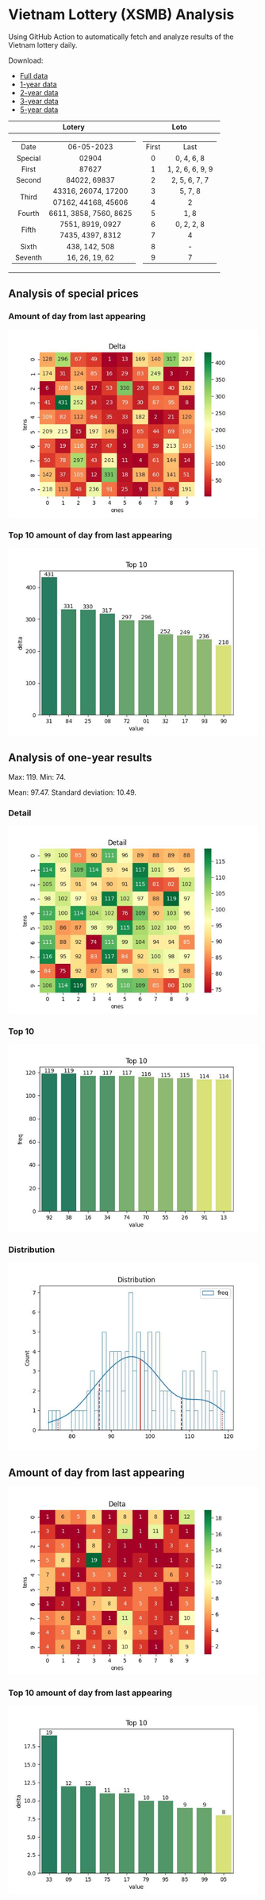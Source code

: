 # Vietnam Lottery (XSMB) Analysis

Using GitHub Action to automatically fetch and analyze results of the Vietnam lottery daily.

Download:

* [Full data](https://raw.githubusercontent.com/khiemdoan/vietnam-lottery-xsmb-analysis/main/results/xsmb.csv)
* [1-year data](https://raw.githubusercontent.com/khiemdoan/vietnam-lottery-xsmb-analysis/main/results/xsmb_1_year.csv)
* [2-year data](https://raw.githubusercontent.com/khiemdoan/vietnam-lottery-xsmb-analysis/main/results/xsmb_2_year.csv)
* [3-year data](https://raw.githubusercontent.com/khiemdoan/vietnam-lottery-xsmb-analysis/main/results/xsmb_3_year.csv)
* [5-year data](https://raw.githubusercontent.com/khiemdoan/vietnam-lottery-xsmb-analysis/main/results/xsmb_5_year.csv)

| Lotery      | Loto |
| :-----------: | :-----------: |
| <table><tr><td>Date</td><td>06-05-2023</td></tr><tr><td>Special</td><td>02904</td></tr><tr><td>First</td><td>87627</td></tr><tr><td>Second</td><td>84022, 69837</td></tr><tr><td rowspan="2">Third</td><td>43316, 26074, 17200</td></tr><tr><td>07162, 44168, 45606</td></tr><tr><td>Fourth</td><td>6611, 3858, 7560, 8625</td></tr><tr><td rowspan="2">Fifth</td><td>7551, 8919, 0927</td></tr><tr><td>7435, 4397, 8312</td></tr><tr><td>Sixth</td><td>438, 142, 508</td></tr><tr><td>Seventh</td><td>16, 26, 19, 62</td></tr></table> | <table><tr><td>First</td><td>Last</td></tr><tr><td>0</td><td>0, 4, 6, 8</td></tr><tr><td>1</td><td>1, 2, 6, 6, 9, 9</td></tr><tr><td>2</td><td>2, 5, 6, 7, 7</td></tr><tr><td>3</td><td>5, 7, 8</td></tr><tr><td>4</td><td>2</td></tr><tr><td>5</td><td>1, 8</td></tr><tr><td>6</td><td>0, 2, 2, 8</td></tr><tr><td>7</td><td>4</td></tr><tr><td>8</td><td>-</td></tr><tr><td>9</td><td>7</td></tr></table> |


<h2>Analysis of special prices</h2>

<h3>Amount of day from last appearing</h3>

![Delta](images/special_delta.jpg)

<h3>Top 10 amount of day from last appearing</h3>

![Delta top 10](images/special_delta_top_10.jpg)

<h2>Analysis of one-year results</h2>

Max: 119. Min: 74.

Mean: 97.47. Standard deviation: 10.49.

<h3>Detail</h3>

![Detail](images/heatmap.jpg)

<h3>Top 10</h3>

![Top 10](images/top-10.jpg)

<h3>Distribution</h3>

![Distribution](images/distribution.jpg)

<h2>Amount of day from last appearing</h2>

![Delta](images/delta.jpg)

<h3>Top 10 amount of day from last appearing</h3>

![Delta top 10](images/delta_top_10.jpg)